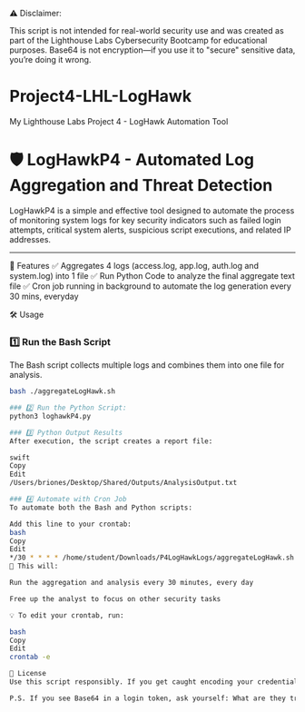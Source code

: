 ⚠️ Disclaimer:

This script is not intended for real-world security use and was created as part of the Lighthouse Labs Cybersecurity Bootcamp for educational purposes. Base64 is not encryption—if you use it to "secure" sensitive data, you’re doing it wrong.


# Project4-LHL-LogHawk
My Lighthouse Labs Project 4 - LogHawk Automation Tool
# 🛡️ LogHawkP4 - Automated Log Aggregation and Threat Detection

LogHawkP4 is a simple and effective tool designed to automate the process of monitoring system logs for key security indicators such as failed login attempts, critical system alerts, suspicious script executions, and related IP addresses.

---

🚀 Features
✅ Aggregates 4 logs (access.log, app.log, auth.log and system.log) into 1 file
✅ Run Python Code to analyze the final aggregate text file
✅ Cron job running in background to automate the log generation every 30 mins, everyday

🛠️ Usage

### 1️⃣ Run the Bash Script

The Bash script collects multiple logs and combines them into one file for analysis.

```bash
bash ./aggregateLogHawk.sh

### 2️⃣ Run the Python Script:
python3 loghawkP4.py

### 3️⃣ Python Output Results
After execution, the script creates a report file:

swift
Copy
Edit
/Users/briones/Desktop/Shared/Outputs/AnalysisOutput.txt

### 4️⃣ Automate with Cron Job
To automate both the Bash and Python scripts:

Add this line to your crontab:
bash
Copy
Edit
*/30 * * * * /home/student/Downloads/P4LogHawkLogs/aggregateLogHawk.sh
📆 This will:

Run the aggregation and analysis every 30 minutes, every day

Free up the analyst to focus on other security tasks

💡 To edit your crontab, run:

bash
Copy
Edit
crontab -e

📝 License
Use this script responsibly. If you get caught encoding your credentials in Base64, we take zero responsibility. 😆

P.S. If you see Base64 in a login token, ask yourself: What are they trying to hide? 😏
